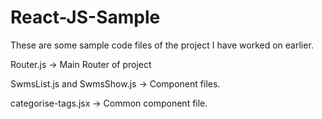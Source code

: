 # React-JS-Sample

These are some sample code files of the project I have worked on earlier.

Router.js -> Main Router of project

SwmsList.js and SwmsShow.js -> Component files.

categorise-tags.jsx -> Common component file.
